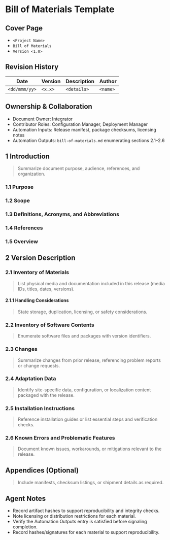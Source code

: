 # Bill of Materials Template

## Cover Page

- `<Project Name>`
- `Bill of Materials`
- `Version <1.0>`

## Revision History

| Date | Version | Description | Author |
| --- | --- | --- | --- |
| `<dd/mmm/yy>` | `<x.x>` | `<details>` | `<name>` |

## Ownership & Collaboration

- Document Owner: Integrator
- Contributor Roles: Configuration Manager, Deployment Manager
- Automation Inputs: Release manifest, package checksums, licensing notes
- Automation Outputs: `bill-of-materials.md` enumerating sections 2.1–2.6

## 1 Introduction

> Summarize document purpose, audience, references, and organization.

### 1.1 Purpose

### 1.2 Scope

### 1.3 Definitions, Acronyms, and Abbreviations

### 1.4 References

### 1.5 Overview

## 2 Version Description

### 2.1 Inventory of Materials

> List physical media and documentation included in this release (media IDs, titles, dates, versions).

#### 2.1.1 Handling Considerations

> State storage, duplication, licensing, or safety considerations.

### 2.2 Inventory of Software Contents

> Enumerate software files and packages with version identifiers.

### 2.3 Changes

> Summarize changes from prior release, referencing problem reports or change requests.

### 2.4 Adaptation Data

> Identify site-specific data, configuration, or localization content packaged with the release.

### 2.5 Installation Instructions

> Reference installation guides or list essential steps and verification checks.

### 2.6 Known Errors and Problematic Features

> Document known issues, workarounds, or mitigations relevant to the release.

## Appendices (Optional)

> Include manifests, checksum listings, or shipment details as required.

## Agent Notes

- Record artifact hashes to support reproducibility and integrity checks.
- Note licensing or distribution restrictions for each material.
- Verify the Automation Outputs entry is satisfied before signaling completion.
- Record hashes/signatures for each material to support reproducibility.

